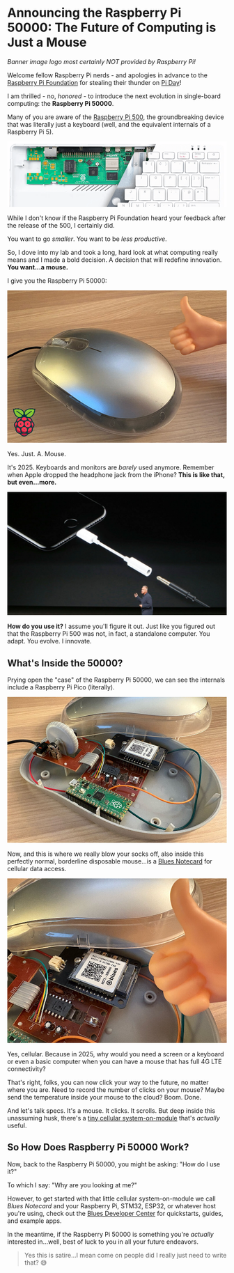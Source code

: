# Announcing the Raspberry Pi 50000: The Future of Computing is Just a Mouse

*Banner image logo most certainly NOT provided by Raspberry Pi!*

Welcome fellow Raspberry Pi nerds - and apologies in advance to the 
[Raspberry Pi Foundation](https://www.raspberrypi.org/) for stealing their 
thunder on [Pi Day](https://en.wikipedia.org/wiki/Pi_Day)!

I am thrilled - no, *honored* - to introduce the next evolution in single-board 
computing: the **Raspberry Pi 50000**.

Many of you are aware of the 
[Raspberry Pi 500](https://www.raspberrypi.com/products/raspberry-pi-500/), the 
groundbreaking device that was literally just a keyboard (well, and the 
equivalent internals of a Raspberry Pi 5).

![raspberry pi 500](rpi500.png)

While I don't know if the Raspberry Pi Foundation heard your feedback after the 
release of the 500, I certainly did.

You want to go *smaller*. You want to be *less productive*.

So, I dove into my lab and took a long, hard look at what computing really 
means and I made a bold decision. A decision that will redefine innovation. 
**You want...a mouse.**

I give you the Raspberry Pi 50000:

![raspberry pi 50000 - yes, fake](rpi50000-thumbs-up-ext.jpg)

Yes. Just. A. Mouse.

It's 2025. Keyboards and monitors are *barely* used anymore. Remember when Apple 
dropped the headphone jack from the iPhone? **This is like that, but 
even...more.**

![apple headphone announcement](apple-headphone.jpg)

**How do you use it?** I assume you'll figure it out. Just like you figured out 
that the Raspberry Pi 500 was not, in fact, a standalone computer. You adapt. 
You evolve. I innovate.

## What's Inside the 50000?

Prying open the "case" of the Raspberry Pi 50000, we can see the internals 
include a Raspberry Pi Pico (literally).

![raspberry pi 50000 internals - yes, fake](rpi50000-internals.jpg)

Now, and this is where we really blow 
your socks off, also inside this perfectly normal, borderline disposable 
mouse...is a [Blues Notecard](https://blues.com/products/notecard/) for cellular 
data access.

![raspberry pi 50000 internals with blues notecard - yes, fake](rpi50000-thumbs-up-int.jpg)

Yes, cellular. Because in 2025, why would you need a screen or a keyboard or 
even a basic computer when you can have a mouse that has full 4G LTE 
connectivity?

That's right, folks, you can now click your way to the future, no matter where 
you are. Need to record the number of clicks on your mouse? Maybe send the 
temperature inside your mouse to the cloud? Boom. Done.

And let's talk specs. It's a mouse. It clicks. It scrolls. But deep inside this 
unassuming husk, there's a 
[tiny cellular system-on-module](https://blues.com/products/notecard/) 
that's *actually* useful.

## So How Does Raspberry Pi 50000 Work?

Now, back to the Raspberry Pi 50000, you might be asking: "How do I use it?"

To which I say: "Why are you looking at me?"

However, to get started with that little cellular system-on-module we call 
*Blues Notecard* and your Raspberry Pi, STM32, ESP32, or whatever host you're using, check out the 
[Blues Developer Center](https://dev.blues.io/) for quickstarts, guides, and 
example apps.

In the meantime, if the Raspberry Pi 50000 is something you're *actually* 
interested in...well, best of luck to you in all your future endeavors.

> Yes this is satire...I mean come on people did I really just need to write 
> that? 😅
